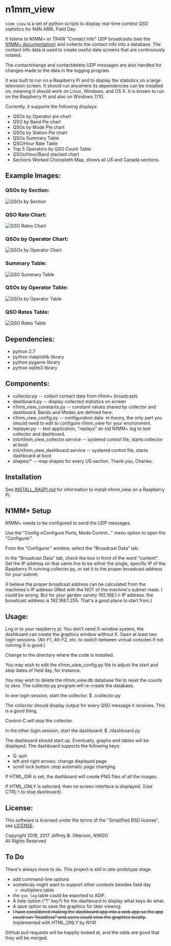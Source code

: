 # n1mm_view

`n1mm_view` is a set of python scripts to display real-time contest QSO
 statistics for N4N ARRL Field Day.

It listens to N1MM+ or TR4W "Contact Info" UDP broadcasts (see the 
[N1MM+ documentation](http://n1mm.hamdocs.com/tiki-index.php?page=UDP+Broadcasts))
and collects the contact info into a database.  The contact info data 
is used to create useful data screens that are continuously rotated.

The contactchange and contactdelete UDP messages are also handled for changes made to the data in the logging program.

It was built to run on a Raspberry Pi and to display the statistics 
on a large television screen.  It should run anywhere its dependencies 
can be installed on, meaning it should work on Linux, Windows, and OS X.
It is known to run on the Raspberry Pi and also on Windows 7/10.

Currently, it supports the following displays:

* QSOs by Operator pie chart
* QSO by Band Pie chart
* QSOs by Mode Pie chart
* QSOs by Station Pie chart
* QSOs Summary Table
* QSO/Hour Rate Table
* Top 5 Operators by QSO Count Table
* QSOs/Hour/Band stacked chart
* Sections Worked Choropleth Map, shows all US and Canada sections.

## Example Images:

### QSOs by Section:

![QSOs by Section](examples/qsos_by_section.png)

### QSO Rate Chart:

![QSO Rates Chart](examples/qso_rates_chart.png)

### QSOs by Operator Chart:

![QSOs by Operator Chart](examples/qso_operators_graph.png)

### Summary Table:

![QSO Summary Table](examples/qso_summary_table.png)

### QSOs by Operator Table:

![QSOs by Operator Table](examples/qso_operators_table.png)

### QSO Rates Table:

![QSO Rates Table](examples/qso_rates_table.png)

## Dependencies:

* python 2.7
* python matplotlib library
* python pygame library
* python sqlite3 library

## Components:

* collector.py -- collect contact data from n1mm+ broadcasts
* dashboard.py -- display collected statistics on screen
* n1mm_view_constants.py -- constant values shared by collector and dashboard.  Bands and Modes are defined here.
* n1mm_view_config.py -- configuration data.  in theory, the only part you should need to edit to configure n1mm_view for your environment.
* replayer.py -- test application, "replays" an old N1MM+ log to test collector and dashboard.
* init/n1mm_view_collector.service -- systemd control file, starts collector at boot
* init/n1mm_view_dashboard.service -- systemd control file, starts dashboard at boot
* shapes/* -- map shapes for every US section. Thank you, Charles.

## Installation

See [INSTALL_RASPI.md](INSTALL_RASPI.md) for information to install n1mm_view on a Raspberry Pi.

## N1MM+ Setup

N1MM+ needs to be configured to send the UDP messages.  

Use the "Config->Configure Ports, Mode Control..." menu option to open the "Configurer".

From the "Configurer" window, select the "Broadcast Data" tab.  

In the "Broadcast Data" tab, check the box in front of the word "content".  Set the IP address on that same line to be either the single, specific IP of the Raspberry Pi running collector.py, or set it to the proper broadcast address for your subnet. 

(I believe the proper broadcast address can be calculated from the machines's IP address ORed with the NOT of the machine's subnet mask.  I could be wrong.  But for your garden variety 192.168.1.n IP address, the broadcast address is 192.168.1.255.  That's a good place to start from.)

## Usage:

Log in to your raspberry pi.  You don't need X-window system, the dashboard can create the graphics window without X.  Open at least two login sessions.  (Alt-F1, Alt-F2, etc. to switch between virtual consoles if not running X is good.)

Change to the directory where the code is installed.

You may wish to edit the n1mm_view_config.py file to adjust the start and stop dates of field day, for instance.

You may wish to delete the n1mm_view.db database file to reset the counts to zero.  The collector.py program will re-create the database.

In one login session, start the collector:  $ ./collector.py 

The collector should display output for every QSO message it receives.  This is a good thing.

Control-C will stop the collector.

in the other login session, start the dashboard: $ ./dashboard.py

The dashboard should start up.  Eventually, graphs and tables will be displayed.  The dashboard supports the following keys:

* Q: quit
* left and right arrows: change displayed page
* scroll lock button: stop automatic page changing

If HTML_DIR is set, the dashboard will create PNG files of all the images.

If HTML_ONLY is selected, then no screen interface is displayed. (Use CTRL-\ to stop dashboard).

## License:

This software is licensed under the terms of the "Simplified BSD license", see [LICENSE](LICENSE).

Copyright 2016, 2017 Jeffrey B. Otterson, N1KDO  
All Rights Reserved

## To Do

There's always more to do.  This project is still in late-prototype stage.

* add command-line options
* somebody might want to support other contests besides field day
  * multipliers table
* the `qso_log` table could be exported to ADIF.
* A help option ("?" key?) for the dashboard to display what keys do what. 
* A save option to save the graphics for later viewing
* <del>I have considered making the dashboard app into a web app so the app
could run "headless" and users could view the graphics locally.</del> Implemented with HTML_ONLY by NY4I

GitHub pull requests will be happily looked at, and the odds are good that
they will be merged.